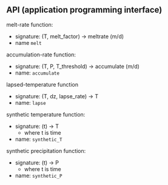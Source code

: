 ## API (application programming interface)

melt-rate function:
- signature: (T, melt_factor) -> meltrate (m/d)
- name `melt`

accumulation-rate function:
- signature: (T, P, T_threshold) -> accumulate (m/d)
- name: `accumulate`

lapsed-temperature function
- signature: (T, dz, lapse_rate) -> T
- name: `lapse`

synthetic temperature function:
- signature: (t) -> T
  - where t is time
- name: `synthetic_T`

synthetic precipitation function:
- signature: (t) -> P
  - where t is time
- name: `synthetic_P`
